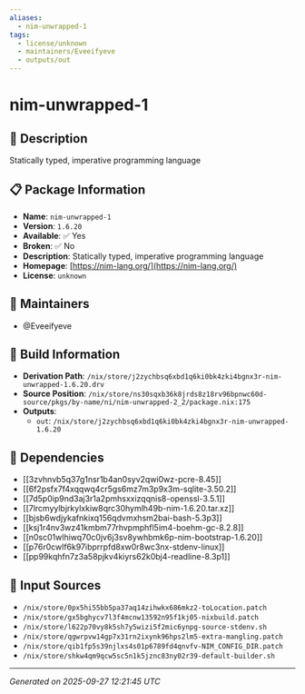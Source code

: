 ```yaml
---
aliases:
  - nim-unwrapped-1
tags:
  - license/unknown
  - maintainers/Eveeifyeve
  - outputs/out
---
```


# nim-unwrapped-1

## 📝 Description

Statically typed, imperative programming language

## 📋 Package Information

- **Name**: `nim-unwrapped-1`
- **Version**: `1.6.20`
- **Available**: ✅ Yes
- **Broken**: ✅ No
- **Description**: Statically typed, imperative programming language
- **Homepage**: [https://nim-lang.org/](https://nim-lang.org/)
- **License**: `unknown`
## 👥 Maintainers

- @Eveeifyeve


## 🔧 Build Information

- **Derivation Path**: `/nix/store/j2zychbsq6xbd1q6ki0bk4zki4bgnx3r-nim-unwrapped-1.6.20.drv`
- **Source Position**: `/nix/store/ns30sqxb36k8jrds8z18rv96bpnwc60d-source/pkgs/by-name/ni/nim-unwrapped-2_2/package.nix:175`
- **Outputs**:
  - `out`:  `/nix/store/j2zychbsq6xbd1q6ki0bk4zki4bgnx3r-nim-unwrapped-1.6.20`

## 🔗 Dependencies

- [[3zvhnvb5q37g1nsr1b4an0syv2qwi0wz-pcre-8.45]]
- [[6f2psfx7f4xqqwq4cr5gs6mz7m3p9x3m-sqlite-3.50.2]]
- [[7d5p0ip9nd3aj3r1a2pmhsxxizqqnis8-openssl-3.5.1]]
- [[7lrcmyylbjrkylxkiw8qrc30hymlh49b-nim-1.6.20.tar.xz]]
- [[bjsb6wdjykafnkixq156qdvmxhsm2bai-bash-5.3p3]]
- [[ksj1r4nv3wz41kmbm77rhvpmphfl5im4-boehm-gc-8.2.8]]
- [[n0sc01wlhiwq70c0jv6j3sv8ywhbmk6p-nim-bootstrap-1.6.20]]
- [[p76r0cwlf6k97ibprrpfd8xw0r8wc3nx-stdenv-linux]]
- [[pp99kqhfn7z3a58pjkv4kiyrs62k0bj4-readline-8.3p1]]

## 📁 Input Sources

- `/nix/store/0px5hi55bb5pa37aq14zihwkx686mkz2-toLocation.patch`
- `/nix/store/gx5bghycv7l3f4mcnw13592n95f1kj05-nixbuild.patch`
- `/nix/store/l622p70vy8k5sh7y5wizi5f2mic6ynpg-source-stdenv.sh`
- `/nix/store/qgwrpvw14gp7x31rn2ixynk96hps2lm5-extra-mangling.patch`
- `/nix/store/qib1fp5s39njlxs4s01p6789fd4qnvfv-NIM_CONFIG_DIR.patch`
- `/nix/store/shkw4qm9qcw5sc5n1k5jznc83ny02r39-default-builder.sh`

---
*Generated on 2025-09-27 12:21:45 UTC*
